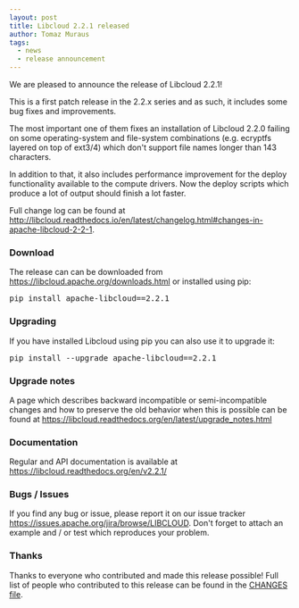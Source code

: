 ```yaml
---
layout: post
title: Libcloud 2.2.1 released
author: Tomaz Muraus
tags:
  - news
  - release announcement
---
```


We are pleased to announce the release of Libcloud 2.2.1!

This is a first patch release in the 2.2.x series and as such, it
includes some bug fixes and improvements.

The most important one of them fixes an installation of Libcloud 2.2.0
failing on some operating-system and file-system combinations (e.g.
ecryptfs layered on top of ext3/4) which don't support file names longer
than 143 characters.

In addition to that, it also includes performance improvement for the
deploy functionality available to the compute drivers. Now the deploy
scripts which produce a lot of output should finish a lot faster.

Full change log can be found at
<http://libcloud.readthedocs.io/en/latest/changelog.html#changes-in-apache-libcloud-2-2-1>.

### Download

The release can can be downloaded from
<https://libcloud.apache.org/downloads.html> or installed using pip:

<pre>
pip install apache-libcloud==2.2.1
</pre>

### Upgrading

If you have installed Libcloud using pip you can also use it to upgrade it:

<pre>
pip install --upgrade apache-libcloud==2.2.1
</pre>

### Upgrade notes

A page which describes backward incompatible or semi-incompatible
changes and how to preserve the old behavior when this is possible
can be found at <https://libcloud.readthedocs.org/en/latest/upgrade_notes.html>

### Documentation

Regular and API documentation is available at <https://libcloud.readthedocs.org/en/v2.2.1/>

### Bugs / Issues

If you find any bug or issue, please report it on our issue tracker
<https://issues.apache.org/jira/browse/LIBCLOUD>.
Don't forget to attach an example and / or test which reproduces your
problem.

### Thanks

Thanks to everyone who contributed and made this release possible! Full
list of people who contributed to this release can be found in the
[CHANGES file][1].

[1]: https://libcloud.readthedocs.org/en/v2.2.1/changelog.html
